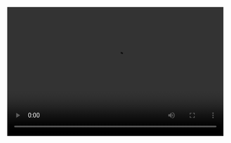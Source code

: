 <video src="https://github.com/liujian0819/SA3D-L/blob/main/Demo%20Video2.mp4" controls="controls" width="500" height="300">

